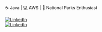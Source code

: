☕ Java | 💻 AWS | 🌲 National Parks Enthusiast
<br>
<br>
<a href="https://www.linkedin.com/in/alexdmurillo/"><img alt="LinkedIn" src="https://img.shields.io/badge/-LinkedIn-brightgreen"></a>
<br>
<a href="https://www.codewars.com/users/emergency22/badges/large"><img alt="LinkedIn" src="https://www.codewars.com/users/emergency22/badges/large"></a>

